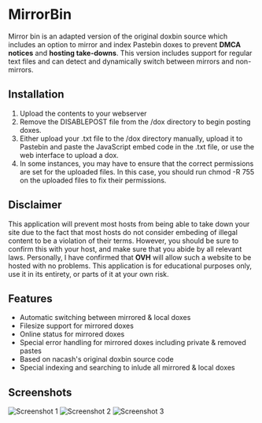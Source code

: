 # MirrorBin
Mirror bin is an adapted version of the original doxbin source which includes an option to mirror and index Pastebin doxes to prevent **DMCA notices** and **hosting take-downs**. This version includes support for regular text files and can detect and dynamically switch between mirrors and non-mirrors.

## Installation
1. Upload the contents to your webserver
2. Remove the DISABLEPOST file from the /dox directory to begin posting doxes.
3. Either upload your .txt file to the /dox directory manually, upload it to Pastebin and paste
the JavaScript embed code in the .txt file, or use the web interface to upload a dox.
4. In some instances, you may have to ensure that the correct permissions are set for the uploaded files. In this case, you should run chmod -R 755 on the uploaded files to fix their permissions.

## Disclaimer
This application will prevent most hosts from being able to take down your site due to the fact that most hosts do not consider embeding of illegal content to be a violation of their terms. However, you should be sure to confirm this with your host, and make sure that you abide by all relevant laws. Personally, I have confirmed that **OVH** will allow such a website to be hosted with no problems. This application is for educational purposes only, use it in its entirety, or parts of it at your own risk.

## Features
- Automatic switching between mirrored & local doxes
- Filesize support for mirrored doxes
- Online status for mirrored doxes
- Special error handling for mirrored doxes including private & removed pastes
- Based on nacash's original doxbin source code
- Special indexing and searching to inlude all mirrored & local doxes

## Screenshots
![Screenshot 1](http://i.imgur.com/SkwG96Y.png)
![Screenshot 2](http://i.imgur.com/VtT5fvz.png)
![Screenshot 3](http://i.imgur.com/1hwIvOf.png)
